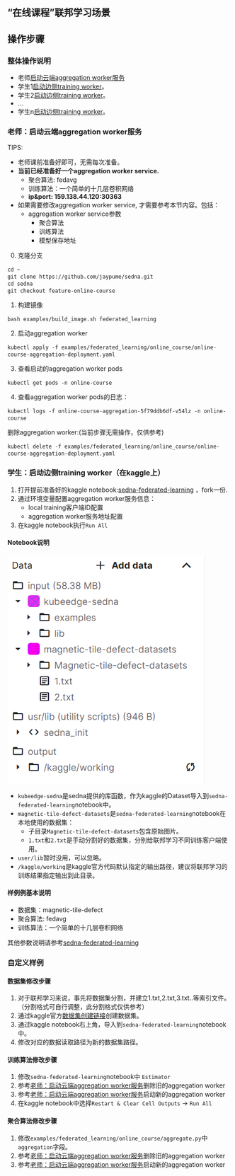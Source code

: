 ## “在线课程”联邦学习场景

## 操作步骤

### 整体操作说明
* 老师[启动云端aggregation worker服务](#老师启动云端aggregation-worker服务)
* 学生1[启动边侧training worker](#学生启动边侧training-worker在kaggle上)。
* 学生2[启动边侧training worker](#学生启动边侧training-worker在kaggle上)。
* ...
* 学生n[启动边侧training worker](#学生启动边侧training-worker在kaggle上)。

### 老师：启动云端aggregation worker服务
TIPS:
* 老师课前准备好即可，无需每次准备。
* **当前已经准备好一个aggregation worker service.**
  * 聚合算法: fedavg
  * 训练算法：一个简单的十几层卷积网络
  * **ip&port: 159.138.44.120:30363**
* 如果需要修改aggregation worker service, 才需要参考本节内容。包括：
  * aggregation worker service参数
    * 聚合算法
    * 训练算法
    * 模型保存地址

0. 克隆分支
```shell
cd ~
git clone https://github.com/jaypume/sedna.git
cd sedna
git checkout feature-online-course
```

1. 构建镜像
```shell
bash examples/build_image.sh federated_learning
```
2. 启动aggregation worker
```shell
kubectl apply -f examples/federated_learning/online_course/online-course-aggregation-deployment.yaml
```
 
3. 查看启动的aggregation worker pods
```shell 
kubectl get pods -n online-course
```

4. 查看aggregation worker pods的日志：
```shell
kubectl logs -f online-course-aggregation-5f79ddb6df-v54lz -n online-course
```

删除aggregation worker:(当前步骤无需操作，仅供参考)
```shell
kubectl delete -f examples/federated_learning/online_course/online-course-aggregation-deployment.yaml
```

### 学生：启动边侧training worker（在kaggle上）
1. 打开提前准备好的kaggle notebook:[sedna-federated-learning](https://www.kaggle.com/jaypume/sedna-federated-learning) ，fork一份.
2. 通过环境变量配置aggregation worker服务信息：
   * local training客户端ID配置
   * aggregation worker服务地址配置
3. 在kaggle notebook执行`Run All`


#### Notebook说明
![img_1.png](image/img_1.png)
* `kubeedge-sedna`是sedna提供的库函数，作为kaggle的Dataset导入到`sedna-federated-learning`notebook中。
* `magnetic-tile-defect-datasets`是`sedna-federated-learning`notebook在本地使用的数据集：
  * 子目录`Magnetic-tile-defect-datasets`包含原始图片。
  * `1.txt`和`2.txt`是手动分割好的数据集，分别给联邦学习不同训练客户端使用。
* `user/lib`暂时没用，可以忽略。
* `/kaggle/working`是kaggle官方代码默认指定的输出路径，建议将联邦学习的训练结果指定输出到此目录。

#### 样例例基本说明
* 数据集：magnetic-tile-defect
* 聚合算法: fedavg
* 训练算法：一个简单的十几层卷积网络
 
其他参数说明请参考[sedna-federated-learning](https://www.kaggle.com/jaypume/sedna-federated-learning) 


### 自定义样例
#### 数据集修改步骤
1. 对于联邦学习来说，事先将数据集分割，并建立1.txt,2.txt,3.txt..等索引文件。（分割格式可自行调整，此分割格式仅供参考）
2. 通过kaggle官方[数据集创建链接](https://www.kaggle.com/datasets)创建数据集。
3. 通过kaggle notebook右上角，导入到`sedna-federated-learning`notebook中。
4. 修改对应的数据读取路径为新的数据集路径。

#### 训练算法修改步骤
1. 修改`sedna-federated-learning`notebook中 `Estimator` 
2. 参考[老师：启动云端aggregation worker服务](#老师启动云端aggregation-worker服务)删除旧的aggregation worker
3. 参考[老师：启动云端aggregation worker服务](#老师启动云端aggregation-worker服务)启动新的aggregation worker
4. 在kaggle notebook中选择`Restart & Clear Cell Outputs` -> `Run All`

#### 聚合算法修改步骤
1. 修改`examples/federated_learning/online_course/aggregate.py`中`aggregation`字段。
2. 参考[老师：启动云端aggregation worker服务](#老师启动云端aggregation-worker服务)删除旧的aggregation worker
3. 参考[老师：启动云端aggregation worker服务](#老师启动云端aggregation-worker服务)启动新的aggregation worker
